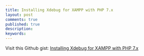 ```yaml
---
title: Installing Xdebug for XAMPP with PHP 7.x
layout: post
comments: true
published: true
description: 
keywords: 
---
```


Visit this Github gist: [Installing Xdebug for XAMPP with PHP 7.x](https://gist.github.com/odan/1abe76d373a9cbb15bed)